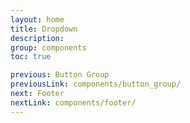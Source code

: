 ```yaml
---
layout: home
title: Dropdown
description:
group: components
toc: true

previous: Button Group
previousLink: components/button_group/
next: Footer
nextLink: components/footer/
---
```

